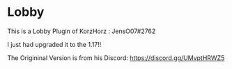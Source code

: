 # Lobby

This is a Lobby Plugin of KorzHorz : JensO07#2762

I just had upgraded it to the 1.17!!

The Origininal Version is from his Discord: https://discord.gg/UMvptHRWZ5
